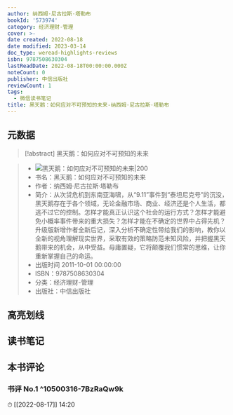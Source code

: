 ```yaml
---
author: 纳西姆·尼古拉斯·塔勒布
bookId: '573974'
category: 经济理财-管理
cover: >-
date created: 2022-08-18
date modified: 2023-03-14
doc_type: weread-highlights-reviews
isbn: 9787508630304
lastReadDate: 2022-08-18T00:00:00.000Z
noteCount: 0
publisher: 中信出版社
reviewCount: 1
tags:
  - 微信读书笔记
title: 黑天鹅：如何应对不可预知的未来-纳西姆·尼古拉斯·塔勒布
---
```


## 元数据

>[!abstract] 黑天鹅：如何应对不可预知的未来

> - ![黑天鹅：如何应对不可预知的未来|200](https://wfqqreader-1252317822.image.myqcloud.com/cover/974/573974/t7_573974.jpg)
> - 书名：黑天鹅：如何应对不可预知的未来
> - 作者：纳西姆·尼古拉斯·塔勒布
> - 简介：从次贷危机到东南亚海啸，从“9.11”事件到“泰坦尼克号”的沉没，黑天鹅存在于各个领域，无论金融市场、商业、经济还是个人生活，都逃不过它的控制。怎样才能真正认识这个社会的运行方式？怎样才能避免小概率事件带来的重大损失？怎样才能在不确定的世界中占得先机？升级版新增作者全新后记，深入分析不确定性带给我们的影响，教你以全新的视角理解现实世界，采取有效的策略防范未知风险，并把握黑天鹅带来的机会，从中受益。毋庸置疑，它将颠覆我们惯常的思维，让你重新掌握自己的命运。
> - 出版时间 2011-10-01 00:00:00
> - ISBN：9787508630304
> - 分类：经济理财-管理
> - 出版社：中信出版社

## 高亮划线

## 读书笔记

## 本书评论

### 书评 No.1 ^10500316-7BzRaQw9k

⏱ [[2022-08-17]] 14:20
